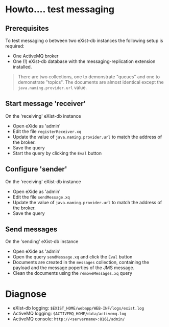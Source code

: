 # Howto.... test messaging

## Prerequisites

To test messaging o between two eXist-db instances the following
setup is required:
- One ActiveMQ broker
- One (!) eXist-db database with the messaging-replication extension installed.

> There are two collections, one to demonstrate "queues" and one to demonstrate 
"topics". The documents are almost identical except the `java.naming.provider.url` value.

## Start message 'receiver'
On the 'receiving' eXist-db instance 
- Open eXide as 'admin'
- Edit the file `registerReceiver.xq`
- Update the value of `java.naming.provider.url` to match the address of the broker.
- Save the query
- Start the query by clicking the `Eval` button

## Configure 'sender'
On the 'receiving' eXist-db instance 
- Open eXide as 'admin'
- Edit the file `sendMessage.xq`
- Update the value of `java.naming.provider.url` to match the address of the broker.
- Save the query
   
## Send messages
On the 'sending' eXist-db instance 
- Open eXide as 'admin' 
- Open the query `sendMessage.xq` and click the `Eval` button
- Documents are created in the `messages` collection, containing the payload and 
  the message poperties of the JMS message.
- Clean the documents using the `removeMessages.xq` query
  
# Diagnose
- eXist-db logging: `$EXIST_HOME/webapp/WEB-INF/logs/exist.log`
- ActiveMQ logging: `$ACTIVEMQ_HOME/data/activemq.log`
- ActiveMQ console: `http://<servername>:8161/admin/`